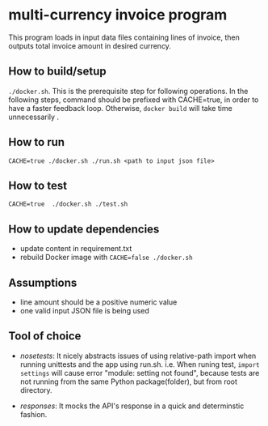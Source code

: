 # multi-currency invoice program

This program loads in input data files containing lines of invoice, then outputs
total invoice amount in desired currency.


## How to build/setup

`./docker.sh`. This is the prerequisite step for following operations. In the
following steps, command should be prefixed with CACHE=true, in order to have
a faster feedback loop. Otherwise, `docker build` will take time unnecessarily .


## How to run

`CACHE=true ./docker.sh ./run.sh <path to input json file>`


## How to test

`CACHE=true  ./docker.sh ./test.sh`


## How to update dependencies

- update content in requirement.txt
- rebuild Docker image with `CACHE=false ./docker.sh`


## Assumptions

- line amount should be a positive numeric value
- one valid input JSON file is being used


## Tool of choice

- *nosetests*: It nicely abstracts issues of using relative-path import when running
unittests and the app using run.sh. i.e. When runing test, `import settings`
will cause error "module: setting not found", because tests are not running from
the same Python package(folder), but from root directory.

- *responses*: It mocks the API's response in a quick and determinstic fashion.
